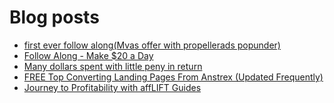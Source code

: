 # Blog posts
<!-- BLOG-POST-LIST:START -->
- [first ever follow along&lpar;Mvas offer with propellerads popunder&rpar;](https://afflift.com/f/threads/first-ever-follow-along-mvas-offer-with-propellerads-popunder.10205/)
- [Follow Along - Make $20 a Day](https://afflift.com/f/threads/follow-along-make-20-a-day.10149/)
- [Many dollars spent with little peny in return](https://afflift.com/f/threads/many-dollars-spent-with-little-peny-in-return.10368/)
- [FREE Top Converting Landing Pages From Anstrex &lpar;Updated Frequently&rpar;](https://afflift.com/f/threads/free-top-converting-landing-pages-from-anstrex-updated-frequently.2596/)
- [Journey to Profitability with affLIFT Guides](https://afflift.com/f/threads/journey-to-profitability-with-afflift-guides.10148/)
<!-- BLOG-POST-LIST:END -->
